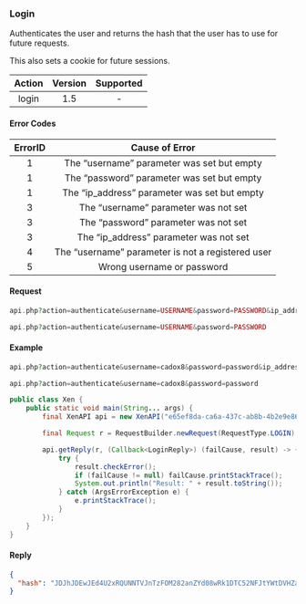 ### Login
Authenticates the user and returns the hash that the user has to use for future requests.

This also sets a cookie for future sessions.

| Action | Version | Supported |
| :-: | :-: | :-: |
| login | 1.5 | - |

#### Error Codes

| ErrorID | Cause of Error |
| :-: | :-: |
| 1 | The “username” parameter was set but empty |
| 1 | The “password” parameter was set but empty |
| 1 | The “ip_address” parameter was set but empty |
| 3 | The “username” parameter was not set |
| 3 | The “password” parameter was not set |
| 3 | The “ip_address” parameter was not set |
| 4 | The “username” parameter is not a registered user |
| 5 | Wrong username or password |

#### Request
```php
api.php?action=authenticate&username=USERNAME&password=PASSWORD&ip_address=IP_ADDRESS
```
```php
api.php?action=authenticate&username=USERNAME&password=PASSWORD
```
#### Example
```php
api.php?action=authenticate&username=cadox8&password=password&ip_address=127.0.0.1
```
```php
api.php?action=authenticate&username=cadox8&password=password
```
```java
public class Xen {
    public static void main(String... args) {
        final XenAPI api = new XenAPI("e65ef8da-ca6a-437c-ab8b-4b2e9e86cd10", "http://localhost/forum");

        final Request r = RequestBuilder.newRequest(RequestType.LOGIN).addParam(RequestParam.AUTH_USER, "cadox8").addParam(RequestParam.AUTH_PASS, "password").createRequest();

        api.getReply(r, (Callback<LoginReply>) (failCause, result) -> {
            try {
                result.checkError();
                if (failCause != null) failCause.printStackTrace();
                System.out.println("Result: " + result.toString());
            } catch (ArgsErrorException e) {
                e.printStackTrace();
            }
        });
    }
}
```
#### Reply
```json
{
  "hash": "JDJhJDEwJEd4U2xRQUNNTVJnTzFOM282anZYd08wRk1DTC52NFJtYWtDVHZaNHo1SUZvR0hzUVpLTkU2"
}
```
